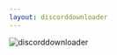 ```yaml
---
layout: discorddownloader
---
```


![discorddownloader](https://raw.githubusercontent.com/simoniz0r/discorddownloader/master/Screenshot.png)
